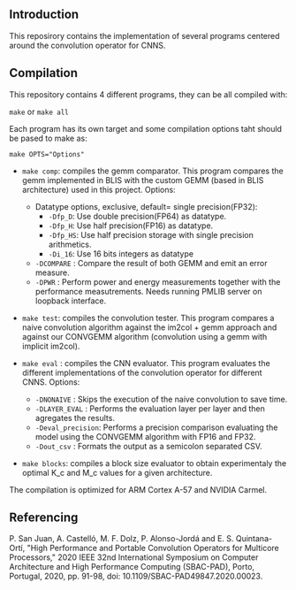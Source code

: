 Introduction
-------------
This reposirory contains the implementation of several programs centered around the convolution operator for CNNS.

Compilation
------------
This repository contains 4 different programs, they can be all compiled with:

`make` or `make all`

Each program has its own target and some compilation options taht should be pased to make as:

`make OPTS="Options"`

- `make comp`:  compiles the gemm comparator. This program compares the gemm implemented in BLIS with the custom GEMM (based in BLIS architecture) used in this project. Options:
    - Datatype options, exclusive, default= single precision(FP32):
        - `-Dfp_D`: Use double precision(FP64) as datatype.
        - `-Dfp_H`: Use half precision(FP16)  as datatype.
        - `-Dfp_HS`: Use half precision storage with single precision arithmetics.
        - `-Di_16`: Use 16 bits integers  as datatype
    - `-DCOMPARE` : Compare the result of both GEMM and emit an error measure.
    - `-DPWR` : Perform power and energy measurements together with the performance measutrements. Needs running PMLIB server on loopback interface.
    

- `make test`: compiles the convolution tester. This program compares a naive convolution algorithm against the im2col + gemm approach and against our CONVGEMM algorithm (convolution using a gemm with implicit im2col).

- `make eval` :  compiles the CNN evaluator. This program evaluates the different implementations of the convolution operator for different CNNS. Options:
    - `-DNONAIVE` : Skips the execution of the naive convolution to save time.
    - `-DLAYER_EVAL` : Performs the evaluation layer per layer and then agregates the results.
    - `-Deval_precision`: Performs a precision comparison evaluating the model using the CONVGEMM algorithm with FP16 and FP32.
    - `-Dout_csv` : Formats the output as a semicolon separated CSV.

- `make blocks`: compiles a block size evaluator to obtain experimentaly the optimal K_c and M_c values for a given architecture. 

The compilation is optimized for ARM Cortex A-57 and NVIDIA Carmel.

Referencing
---------------

P. San Juan, A. Castelló, M. F. Dolz, P. Alonso-Jordá and E. S. Quintana-Ortí, "High Performance and Portable Convolution Operators for Multicore Processors," 2020 IEEE 32nd International Symposium on Computer Architecture and High Performance Computing (SBAC-PAD), Porto, Portugal, 2020, pp. 91-98, doi: 10.1109/SBAC-PAD49847.2020.00023.

